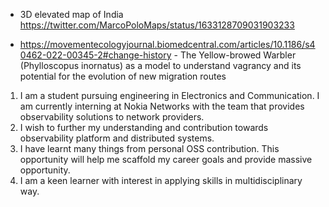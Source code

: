 
- 3D elevated map of India https://twitter.com/MarcoPoloMaps/status/1633128709031903233

- https://movementecologyjournal.biomedcentral.com/articles/10.1186/s40462-022-00345-2#change-history - The Yellow-browed Warbler (Phylloscopus inornatus) as a model to understand vagrancy and its potential for the evolution of new migration routes


1. I am a student pursuing engineering in Electronics and Communication. I am currently interning at Nokia Networks with the team that provides observability solutions to network providers.
2. I wish to further my understanding and contribution towards observability platform and distributed systems.
3. I have learnt many things from personal OSS contribution. This opportunity will help me scaffold my career goals and provide massive opportunity.
4. I am a keen learner with interest in applying skills in multidisciplinary way.

